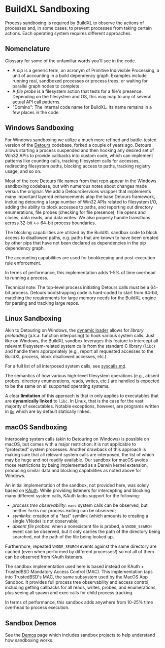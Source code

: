 # BuildXL Sandboxing
Process sandboxing is required by BuildXL to observe the actions of processes and, in some cases, to prevent processes from taking certain actions. Each operating system requires different approaches.

## Nomenclature
Glossary for some of the unfamiliar words you'll see in the code.

* A <i>pip</i> is a generic term, an acronym of Primitive Indivisible Processing, a unit of accounting in a build dependency graph. Examples include running real, sandboxed processes or process trees, or waiting for parallel graph nodes to complete.
* A <i>file probe</i> is a filesystem action that tests for a file's presence. Depending on the filesystem and OS, this may map to any of several actual API call patterns.
* "Domino": The internal code name for BuildXL. Its name remains in a few places in the code.

## Windows Sandboxing
For Windows sandboxing we utilize a much more refined and battle-tested version of the [Detours](https://github.com/Microsoft/Detours) codebase, forked a couple of years ago. Detours allows starting a process suspended and then hooking any desired set of Win32 APIs to provide callbacks into custom code, which can implement patterns like counting calls, tracking filesystem calls for accesses, redirecting filesystem paths, blocking access to paths, tracking registry usage, and so on.

Most of the core Detours file names from that repo appear in the Windows sandboxing codebase, but with numerous notes about changes made versus the original. We add a DetoursServices wrapper that implements many important layered enhancements atop the base Detours framework, including detouring a large number of Win32 APIs related to filesystem I/O, adding the ability to block accesses to paths, and reporting out directory enumerations, file probes (checking for file presence), file opens and closes, data reads, and data writes. We also properly handle transitions across 32-bit <-> 64-bit process boundaries.

The blocking capabilities are utilized by the BuildXL sandbox code to block access to disallowed paths, e.g. paths that are known to have been created by other pips that have not been declared as dependencies in the pip dependency graph.

The accounting capabilities are used for bookkeeping and post-execution rule enforcement.

In terms of performance, this implementation adds 1-5% of time overhead to running a process.

Technical note: The top-level process initiating Detours calls must be a 64-bit process. Detours bootstrapping code is hard-coded to start from 64-bit, matching the requirements for large memory needs for the BuildXL engine for parsing and tracking large repos.

## Linux Sandboxing

Akin to Detouring on Windows, the [dynamic loader](https://www.man7.org/linux/man-pages/man8/ld.so.8.html) allows for *library preloading* (a.k.a. function interposing) to hook various system calls.  Just like on Windows, the BuildXL sandbox leverages this feature to intercept all relevant filesystem-related system calls from the standard C library (`libc`) and handle them appropriately (e.g., report all requested accesses to the BuildXL process, block disallowed accesses, etc.).

For a full list of all interposed system calls, see [syscalls.md](/Public/Src/Sandbox/Linux/syscalls.md).

The semantics of how various high-level filesystem operations (e.g., absent probes, directory enumerations, reads, writes, etc.) are handled is expected to be the same on all supported operating systems.

A clear **limitation** of this approach is that in only applies to executables that are **dynamically linked** to `libc`.  In Linux, that is the case for the vast majority of executables.  Notable exceptions, however, are programs written in [`Go`](https://go.dev/) which are by default statically linked.

## macOS Sandboxing
Interposing system calls (akin to Detouring on Windows) is possible on macOS, but comes with a major restriction: it is not applicable to "protected" system processes.  Another drawback of this approach is making sure that all relevant system calls are interposed, the list of which may be huge and not readily available.  Our sandbox for macOS avoids those restrictions by being implemented as a Darwin kernel extension, producing similar data and blocking capabilities as noted above for Windows.

An initial implementation of the sandbox, not provided here, was solely based on [KAuth](https://developer.apple.com/library/archive/technotes/tn2127/_index.html).  While providing listeners for intercepting and blocking many different system calls, KAuth lacks support for the following:
  - _process tree observability_: `exec` system calls can be observed, but neither `fork`s nor process exiting can be observed;
  - _symlinks_: creation of a "fast" symlink (which amounts to creating a single VNode) is not observable;
  - _absent file probes_: when a nonexistent file is probed, a `VNODE_SEARCH` event can be observed, but it only carries the path of the directory being searched, not the path of the file being looked up.

Furthermore, repeated `VNODE_SEARCH` events against the same directory are cached (even when performed by different processes!) so not all of them can be observed from KAuth listeners.

The sandbox implementation used here is based instead on KAuth + TrustedBSD Mandatory Access Control (MAC). This implementation taps into TrustedBSD's MAC, the same subsystem used by the MacOS App Sandbox. It provides full process tree observability and access control, including getting callbacks for all reads, writes, probes, and enumerations, plus seeing all spawn and exec calls for child process tracking.

In terms of performance, this sandbox adds anywhere from 10-25% time overhead to process execution.

## Sandbox Demos
See the [Demos](../../Public/Src/Demos/Demos.md) page which includes sandbox projects to help understand how sandboxing works.
